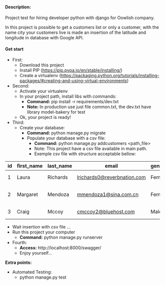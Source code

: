 #### Description:
Project test for hiring developer python with django for Oowlish company.

In this project is possible to get a customers list or only a customer, with the name city your 
customers live is made an insertion of the latitude and longitude in database with Google API.

#### Get start
* First:
    * Download this project
    * Install PIP (https://pip.pypa.io/en/stable/installing/)
    * Create a virtualenv 
    (https://packaging.python.org/tutorials/installing-packages/#creating-and-using-virtual-environments)
* Second:
    * Activate your virtualenv
    * In your project path, install libs with commands:
        * **Command:** pip install -r requirements/dev.txt
        * **Note:** In production use just file common.txt, the dev.txt have library 
        model-bakery for test 
    * Ok, your project is ready!
* Third:
    * Create your database:
        * **Command:** python manage.py migrate
        * Populate your database with a csv file:
            * **Command:** python manage.py addcustomers <path_file>
            * Note: This project have a csv file available in main path.
            * Exemple csv file with structure acceptable bellow:
            
|id		       |first_name	    |last_name		    |email			                |gender		   |company	      |city			            |title			        |
|------------- |------------- 	|------------- 		|------------- 	                |------------- |------------- |------------- 	        |------------- 	        |
|1	           |Laura	        |Richards	        |lrichards0@reverbnation.com	|Female		   |Meezzy		  |Warner, NH		        |Biostatistician III	|
|2	           |Margaret        |Mendoza	        |mmendoza1@sina.com.cn		    |Female		   |Skipfire	  |East Natchitoches, PA	|VP Marketing		    |
|3	           |Craig	        |Mccoy		        |cmccoy2@bluehost.com		    |Male		   |Quatz		  |Lyon, WV		            |Senior Sales Associate	|

      
   * Wait insertion with csv file ...
   * Run this project your computer
        * **Command:** python manage.py runserver
* Fourth:
    * **Access:** http://localhost:8000/swagger/
    * Enjoy yourself...
    
**Extra points:**
* Automated Testing:
    * python manage.py test
       

